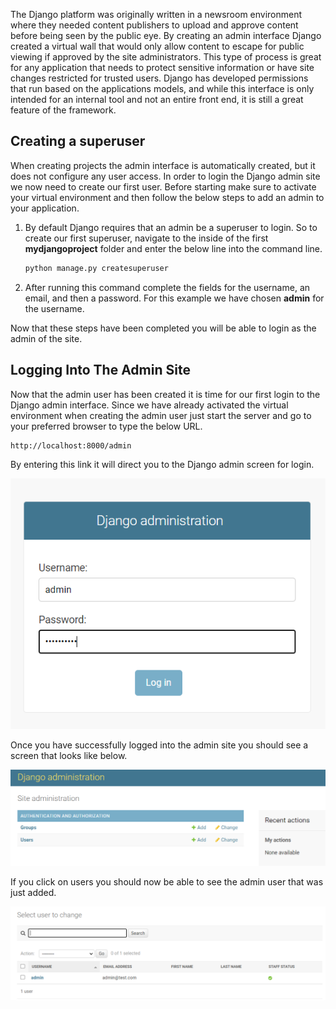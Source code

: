 The Django platform was originally written in a newsroom environment where they needed content publishers to upload and approve content before being seen by the public eye. By creating an admin interface Django created a virtual wall that would only allow content to escape for public viewing if approved by the site administrators. This type of process is great for any application that needs to protect sensitive information or have site changes restricted for trusted users. Django has developed permissions that run based on the applications models, and while this interface is only intended for an internal tool and not an entire front end, it is still a great feature of the framework.

## Creating a superuser

When creating projects the admin interface is automatically created, but it does not configure any user access. In order to login the Django admin site we now need to create our first user. Before starting make sure to activate your virtual environment and then follow the below steps to add an admin to your application.

1. By default Django requires that an admin be a superuser to login. So to create our first superuser, navigate to the inside of the first **mydjangoproject** folder and enter the below line into the command line. 

    ```bash
    python manage.py createsuperuser
    ```

2. After running this command complete the fields for the username, an email, and then a password. For this example we have chosen **admin** for the username. 

Now that these steps have been completed you will be able to login as the admin of the site.

## Logging Into The Admin Site

Now that the admin user has been created it is time for our first login to the Django admin interface. Since we have already activated the virtual environment when creating the admin user just start the server and go to your preferred browser to type the below URL.

    http://localhost:8000/admin

By entering this link it will direct you to the Django admin screen for login. 

![Django Admin Login](../Module3/Module3_Images/Module3_DjangoAdminLogin.PNG)

Once you have successfully logged into the admin site you should see a screen that looks like below.

![Django Admin Interface](../Module3/Module3_Images/Module3_DjangoAdmin.PNG)

If you click on users you should now be able to see the admin user that was just added.

![Django Admin Users](../Module3/Module3_Images/Module3_DjangoAdminSeeUsers.PNG)